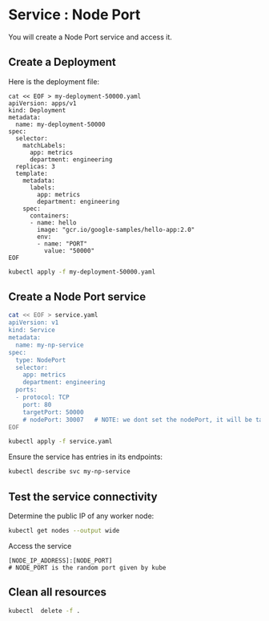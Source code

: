 # Service : Node Port

You will create a Node Port service and access it.

## Create a Deployment

Here is the deployment file:
```console
cat << EOF > my-deployment-50000.yaml
apiVersion: apps/v1
kind: Deployment
metadata:
  name: my-deployment-50000
spec:
  selector:
    matchLabels:
      app: metrics
      department: engineering
  replicas: 3
  template:
    metadata:
      labels:
        app: metrics
        department: engineering
    spec:
      containers:
      - name: hello
        image: "gcr.io/google-samples/hello-app:2.0"
        env:
        - name: "PORT"
          value: "50000"
EOF
```

```sh
kubectl apply -f my-deployment-50000.yaml
```

## Create a Node Port service

```sh
cat << EOF > service.yaml
apiVersion: v1
kind: Service
metadata:
  name: my-np-service
spec:
  type: NodePort
  selector:
    app: metrics
    department: engineering
  ports:
  - protocol: TCP
    port: 80
    targetPort: 50000
    # nodePort: 30007   # NOTE: we dont set the nodePort, it will be taken randomly by default
EOF
```

```sh
kubectl apply -f service.yaml
```

Ensure the service has entries in its endpoints:
```sh
kubectl describe svc my-np-service
```

## Test the service connectivity

Determine the public IP of any worker node:
```sh
kubectl get nodes --output wide
```

Access the service
```
[NODE_IP_ADDRESS]:[NODE_PORT]
# NODE_PORT is the random port given by kube
```
## Clean all resources

```sh
kubectl  delete -f .
```
